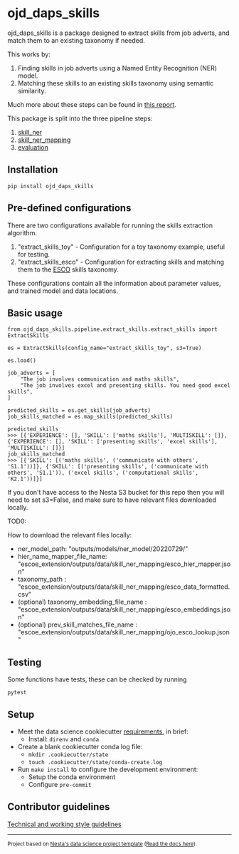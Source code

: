 # ojd_daps_skills

ojd_daps_skills is a package designed to extract skills from job adverts, and match them to an existing taxonomy if needed.

This works by:

1. Finding skills in job adverts using a Named Entity Recognition (NER) model.
2. Matching these skills to an existing skills taxonomy using semantic similarity.

Much more about these steps can be found in [this report](outputs/reports/skills_extraction.md).

This package is split into the three pipeline steps:

1. [skill_ner](ojd_daps_skills/ojd_daps_skills/pipeline/skill_ner)
2. [skill_ner_mapping](ojd_daps_skills/ojd_daps_skills/pipeline/skill_ner_mapping)
3. [evaluation](ojd_daps_skills/ojd_daps_skills/pipeline/evaluation)

## Installation

```
pip install ojd_daps_skills
```

## Pre-defined configurations

There are two configurations available for running the skills extraction algorithm.

1. "extract_skills_toy" - Configuration for a toy taxonomy example, useful for testing.
2. "extract_skills_esco" - Configuration for extracting skills and matching them to the [ESCO](https://esco.ec.europa.eu/en) skills taxonomy.

These configurations contain all the information about parameter values, and trained model and data locations.

## Basic usage

```
from ojd_daps_skills.pipeline.extract_skills.extract_skills import ExtractSkills

es = ExtractSkills(config_name="extract_skills_toy", s3=True)

es.load()

job_adverts = [
    "The job involves communication and maths skills",
    "The job involves excel and presenting skills. You need good excel skills",
]

predicted_skills = es.get_skills(job_adverts)
job_skills_matched = es.map_skills(predicted_skills)

predicted_skills
>>> [{'EXPERIENCE': [], 'SKILL': ['maths skills'], 'MULTISKILL': []}, {'EXPERIENCE': [], 'SKILL': ['presenting skills', 'excel skills'], 'MULTISKILL': []}]
job_skills_matched
>>> [{'SKILL': [('maths skills', ('communicate with others', 'S1.1'))]}, {'SKILL': [('presenting skills', ('communicate with others', 'S1.1')), ('excel skills', ('computational skills', 'K2.1'))]}]

```

If you don't have access to the Nesta S3 bucket for this repo then you will need to set s3=False, and make sure to have relevant files downloaded locally.

TOD0:

How to download the relevant files locally:

- ner_model_path: "outputs/models/ner_model/20220729/"
- hier_name_mapper_file_name: "escoe_extension/outputs/data/skill_ner_mapping/esco_hier_mapper.json"
- taxonomy_path : "escoe_extension/outputs/data/skill_ner_mapping/esco_data_formatted.csv"
- (optional) taxonomy_embedding_file_name : "escoe_extension/outputs/data/skill_ner_mapping/esco_embeddings.json"
- (optional) prev_skill_matches_file_name : "escoe_extension/outputs/data/skill_ner_mapping/ojo_esco_lookup.json"

## Testing

Some functions have tests, these can be checked by running

```
pytest
```

## Setup

- Meet the data science cookiecutter [requirements](http://nestauk.github.io/ds-cookiecutter/quickstart), in brief:
  - Install: `direnv` and `conda`
- Create a blank cookiecutter conda log file:
  - `mkdir .cookiecutter/state`
  - `touch .cookiecutter/state/conda-create.log`
- Run `make install` to configure the development environment:
  - Setup the conda environment
  - Configure `pre-commit`

## Contributor guidelines

[Technical and working style guidelines](https://github.com/nestauk/ds-cookiecutter/blob/master/GUIDELINES.md)

---

<small><p>Project based on <a target="_blank" href="https://github.com/nestauk/ds-cookiecutter">Nesta's data science project template</a>
(<a href="http://nestauk.github.io/ds-cookiecutter">Read the docs here</a>).
</small>
